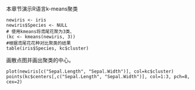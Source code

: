 本章节演示R语言k-means聚类

```
newiris <- iris
newiris$Species <- NULL
# 使用kmeans将鸢尾花聚为3类、
(kc <- kmeans(newiris, 3))
#根据鸢尾花花种对比聚类的结果
table(iris$Species, kc$cluster)
```

画散点图并画出聚类的中心。

```
plot(newiris[c("Sepal.Length", "Sepal.Width")], col=kc$cluster)
points(kc$centers[,c("Sepal.Length", "Sepal.Width")], col=1:3, pch=8, cex=2)
```